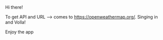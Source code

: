 Hi there!

To get API and URL --> comes to https://openweathermap.org/. Singing in and Volla!

Enjoy the app
